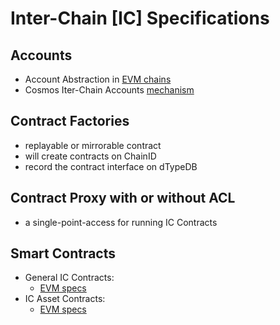 # Inter-Chain [IC] Specifications

## Accounts

- Account Abstraction in [EVM chains](AbstractAccounts.md)
- Cosmos Iter-Chain Accounts [mechanism](InterChainAccounts.md)

## Contract Factories

- replayable or mirrorable contract
- will create contracts on ChainID
- record the contract interface on dTypeDB

## Contract Proxy with or without ACL

- a single-point-access for running IC Contracts

## Smart Contracts

- General IC Contracts:
  - [EVM specs](IC-Contracts.md)
- IC Asset Contracts:
  - [EVM specs](IC-Assets.md)
